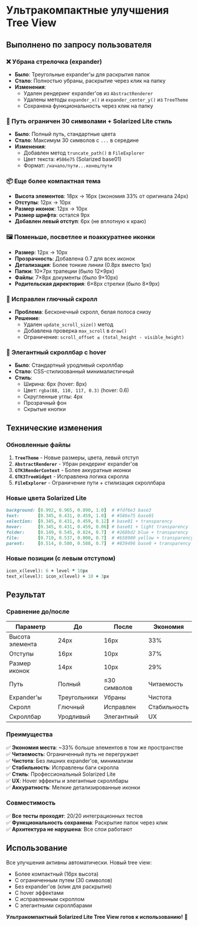 # Ультракомпактные улучшения Tree View

## Выполнено по запросу пользователя

### ❌ Убрана стрелочка (expander)
- **Было**: Треугольные expander'ы для раскрытия папок
- **Стало**: Полностью убраны, раскрытие через клик на папку
- **Изменения**:
  - Удален рендеринг expander'ов из `AbstractRenderer`
  - Удалены методы `expander_x()` и `expander_center_y()` из `TreeTheme`
  - Сохранена функциональность через клик на папку

### 📏 Путь ограничен 30 символами + Solarized Lite стиль
- **Было**: Полный путь, стандартные цвета
- **Стало**: Максимум 30 символов с `...` в середине
- **Изменения**:
  - Добавлен метод `truncate_path()` в `FileExplorer`
  - Цвет текста: `#586e75` (Solarized base01)
  - Формат: `/начало/пути...конец/пути`

### 📦 Еще более компактная тема
- **Высота элементов**: 18px → 16px (экономия 33% от оригинала 24px)
- **Отступы**: 12px → 10px 
- **Размер иконок**: 12px → 10px
- **Размер шрифта**: остался 9px
- **Добавлен левый отступ**: 6px (не вплотную к краю)

### 🖼️ Поменьше, посветлее и поаккуратнее иконки
- **Размер**: 12px → 10px
- **Прозрачность**: Добавлена 0.7 для всех иконок
- **Детализация**: Более тонкие линии (0.8px вместо 1px)
- **Папки**: 10×7px трапеции (было 12×9px)
- **Файлы**: 7×8px документы (было 9×10px) 
- **Родительская директория**: 6×8px стрелки (было 8×9px)

### 📜 Исправлен глючный скролл
- **Проблема**: Бесконечный скролл, белая полоса снизу
- **Решение**: 
  - Удален `update_scroll_size()` метод
  - Добавлена проверка `max_scroll` в `draw()`
  - Ограничение: `scroll_offset ≤ (total_height - visible_height)`

### 🎨 Элегантный скроллбар с hover
- **Было**: Стандартный уродливый скроллбар
- **Стало**: CSS-стилизованный минималистичный
- **Стиль**:
  - Ширина: 6px (hover: 8px)
  - Цвет: `rgba(88, 110, 117, 0.3)` (hover: 0.6)
  - Скругленные углы: 4px
  - Прозрачный фон
  - Скрытые кнопки

## Технические изменения

### Обновленные файлы
1. **`TreeTheme`** - Новые размеры, цвета, левый отступ
2. **`AbstractRenderer`** - Убран рендеринг expander'ов
3. **`GTK3RenderContext`** - Более аккуратные иконки
4. **`GTK3TreeWidget`** - Исправлена логика скролла
5. **`FileExplorer`** - Ограничение пути + стилизация скроллбара

### Новые цвета Solarized Lite
```ruby
background: [0.992, 0.965, 0.890, 1.0]  # #fdf6e3 base3
text:       [0.345, 0.431, 0.459, 1.0]  # #586e75 base01
selection:  [0.345, 0.431, 0.459, 0.12] # base01 + transparency
hover:      [0.345, 0.431, 0.459, 0.06] # base01 + light transparency
folder:     [0.149, 0.545, 0.824, 0.7]  # #268bd2 blue + transparency
file:       [0.710, 0.537, 0.000, 0.7]  # #b58900 yellow + transparency
parent:     [0.514, 0.580, 0.588, 0.7]  # #839496 base0 + transparency
```

### Новые позиции (с левым отступом)
```ruby
icon_x(level): 6 + level * 10px
text_x(level): icon_x(level) + 10 + 3px
```

## Результат

### Сравнение до/после

| Параметр | До | После | Экономия |
|----------|-------|--------|----------|
| Высота элемента | 24px | 16px | 33% |
| Отступы | 16px | 10px | 37% |
| Размер иконок | 14px | 10px | 29% |
| Путь | Полный | ≤30 символов | Читаемость |
| Expander'ы | Треугольники | Убраны | Чистота |
| Скролл | Глючный | Исправлен | Стабильность |
| Скроллбар | Уродливый | Элегантный | UX |

### Преимущества
✅ **Экономия места**: ~33% больше элементов в том же пространстве  
✅ **Читаемость**: Ограниченный путь не перегружает  
✅ **Чистота**: Без лишних expander'ов, минимализм  
✅ **Стабильность**: Исправлены баги скролла  
✅ **Стиль**: Профессиональный Solarized Lite  
✅ **UX**: Hover эффекты и элегантные скроллбары  
✅ **Аккуратность**: Мелкие детализированные иконки  

### Совместимость
✅ **Все тесты проходят**: 20/20 интеграционных тестов  
✅ **Функциональность сохранена**: Раскрытие папок через клик  
✅ **Архитектура не нарушена**: Все слои работают  

## Использование

Все улучшения активны автоматически. Новый tree view:
- Более компактный (16px высота)
- С ограниченным путем (30 символов)
- Без expander'ов (клик для раскрытия)
- С hover эффектами
- С исправленным скроллом
- С элегантными скроллбарами

**Ультракомпактный Solarized Lite Tree View готов к использованию!** 🎨 